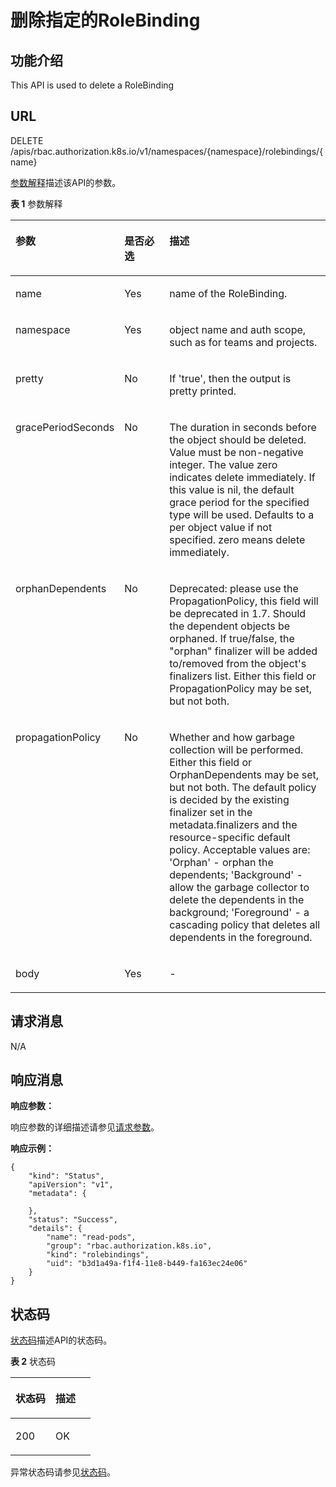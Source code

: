 # 删除指定的RoleBinding<a name="cci_02_3191"></a>

## 功能介绍<a name="section16734795415"></a>

This API is used to delete a RoleBinding

## URL<a name="section13120315512"></a>

DELETE /apis/rbac.authorization.k8s.io/v1/namespaces/\{namespace\}/rolebindings/\{name\}

[参数解释](#d0e42906)描述该API的参数。

**表 1**  参数解释

<a name="d0e42906"></a>
<table><thead align="left"><tr id="row10640301"><th class="cellrowborder" valign="top" width="22.220000000000002%" id="mcps1.2.4.1.1"><p id="p65652297517"><a name="p65652297517"></a><a name="p65652297517"></a>参数</p>
</th>
<th class="cellrowborder" valign="top" width="17.169999999999998%" id="mcps1.2.4.1.2"><p id="p165661629135114"><a name="p165661629135114"></a><a name="p165661629135114"></a>是否必选</p>
</th>
<th class="cellrowborder" valign="top" width="60.61%" id="mcps1.2.4.1.3"><p id="p14567629115114"><a name="p14567629115114"></a><a name="p14567629115114"></a>描述</p>
</th>
</tr>
</thead>
<tbody><tr id="row118721614614"><td class="cellrowborder" valign="top" width="22.220000000000002%" headers="mcps1.2.4.1.1 "><p id="p16872121411113"><a name="p16872121411113"></a><a name="p16872121411113"></a>name</p>
</td>
<td class="cellrowborder" valign="top" width="17.169999999999998%" headers="mcps1.2.4.1.2 "><p id="p178721914111"><a name="p178721914111"></a><a name="p178721914111"></a>Yes</p>
</td>
<td class="cellrowborder" valign="top" width="60.61%" headers="mcps1.2.4.1.3 "><p id="p787217141019"><a name="p787217141019"></a><a name="p787217141019"></a>name of the RoleBinding.</p>
</td>
</tr>
<tr id="row10232142525610"><td class="cellrowborder" valign="top" width="22.220000000000002%" headers="mcps1.2.4.1.1 "><p id="p32321025165613"><a name="p32321025165613"></a><a name="p32321025165613"></a>namespace</p>
</td>
<td class="cellrowborder" valign="top" width="17.169999999999998%" headers="mcps1.2.4.1.2 "><p id="p162327253566"><a name="p162327253566"></a><a name="p162327253566"></a>Yes</p>
</td>
<td class="cellrowborder" valign="top" width="60.61%" headers="mcps1.2.4.1.3 "><p id="p1323220250564"><a name="p1323220250564"></a><a name="p1323220250564"></a>object name and auth scope, such as for teams and projects.</p>
</td>
</tr>
<tr id="row17811636"><td class="cellrowborder" valign="top" width="22.220000000000002%" headers="mcps1.2.4.1.1 "><p id="p33456451"><a name="p33456451"></a><a name="p33456451"></a>pretty</p>
</td>
<td class="cellrowborder" valign="top" width="17.169999999999998%" headers="mcps1.2.4.1.2 "><p id="p25618043"><a name="p25618043"></a><a name="p25618043"></a>No</p>
</td>
<td class="cellrowborder" valign="top" width="60.61%" headers="mcps1.2.4.1.3 "><p id="p61795587"><a name="p61795587"></a><a name="p61795587"></a>If 'true', then the output is pretty printed.</p>
</td>
</tr>
<tr id="row3109110331"><td class="cellrowborder" valign="top" width="22.220000000000002%" headers="mcps1.2.4.1.1 "><p id="p1610910101435"><a name="p1610910101435"></a><a name="p1610910101435"></a>gracePeriodSeconds</p>
</td>
<td class="cellrowborder" valign="top" width="17.169999999999998%" headers="mcps1.2.4.1.2 "><p id="p1610917103319"><a name="p1610917103319"></a><a name="p1610917103319"></a>No</p>
</td>
<td class="cellrowborder" valign="top" width="60.61%" headers="mcps1.2.4.1.3 "><p id="p12109101018314"><a name="p12109101018314"></a><a name="p12109101018314"></a>The duration in seconds before the object should be deleted. Value must be non-negative integer. The value zero indicates delete immediately. If this value is nil, the default grace period for the specified type will be used. Defaults to a per object value if not specified. zero means delete immediately.</p>
</td>
</tr>
<tr id="row573019141335"><td class="cellrowborder" valign="top" width="22.220000000000002%" headers="mcps1.2.4.1.1 "><p id="p77305141239"><a name="p77305141239"></a><a name="p77305141239"></a>orphanDependents</p>
</td>
<td class="cellrowborder" valign="top" width="17.169999999999998%" headers="mcps1.2.4.1.2 "><p id="p157302141313"><a name="p157302141313"></a><a name="p157302141313"></a>No</p>
</td>
<td class="cellrowborder" valign="top" width="60.61%" headers="mcps1.2.4.1.3 "><p id="p873015149310"><a name="p873015149310"></a><a name="p873015149310"></a>Deprecated: please use the PropagationPolicy, this field will be deprecated in 1.7. Should the dependent objects be orphaned. If true/false, the "orphan" finalizer will be added to/removed from the object's finalizers list. Either this field or PropagationPolicy may be set, but not both.</p>
</td>
</tr>
<tr id="row39641017639"><td class="cellrowborder" valign="top" width="22.220000000000002%" headers="mcps1.2.4.1.1 "><p id="p496418171732"><a name="p496418171732"></a><a name="p496418171732"></a>propagationPolicy</p>
</td>
<td class="cellrowborder" valign="top" width="17.169999999999998%" headers="mcps1.2.4.1.2 "><p id="p119649172036"><a name="p119649172036"></a><a name="p119649172036"></a>No</p>
</td>
<td class="cellrowborder" valign="top" width="60.61%" headers="mcps1.2.4.1.3 "><p id="p1796411171936"><a name="p1796411171936"></a><a name="p1796411171936"></a>Whether and how garbage collection will be performed. Either this field or OrphanDependents may be set, but not both. The default policy is decided by the existing finalizer set in the metadata.finalizers and the resource-specific default policy. Acceptable values are: 'Orphan' - orphan the dependents; 'Background' - allow the garbage collector to delete the dependents in the background; 'Foreground' - a cascading policy that deletes all dependents in the foreground.</p>
</td>
</tr>
<tr id="row26391471649"><td class="cellrowborder" valign="top" width="22.220000000000002%" headers="mcps1.2.4.1.1 "><p id="p14640471145"><a name="p14640471145"></a><a name="p14640471145"></a>body</p>
</td>
<td class="cellrowborder" valign="top" width="17.169999999999998%" headers="mcps1.2.4.1.2 "><p id="p064011716413"><a name="p064011716413"></a><a name="p064011716413"></a>Yes</p>
</td>
<td class="cellrowborder" valign="top" width="60.61%" headers="mcps1.2.4.1.3 "><p id="p46408710414"><a name="p46408710414"></a><a name="p46408710414"></a>-</p>
</td>
</tr>
</tbody>
</table>

## 请求消息<a name="section18662134312520"></a>

N/A

## 响应消息<a name="section726119112252"></a>

**响应参数：**

响应参数的详细描述请参见[请求参数](创建RoleBinding.md#d0e42951)。

**响应示例：**

```
{
	"kind": "Status",
	"apiVersion": "v1",
	"metadata": {
		
	},
	"status": "Success",
	"details": {
		"name": "read-pods",
		"group": "rbac.authorization.k8s.io",
		"kind": "rolebindings",
		"uid": "b3d1a49a-f1f4-11e8-b449-fa163ec24e06"
	}
}
```

## 状态码<a name="section534515230266"></a>

[状态码](#d0e43055)描述API的状态码。

**表 2**  状态码

<a name="d0e43055"></a>
<table><thead align="left"><tr id="row20813512"><th class="cellrowborder" valign="top" width="50%" id="mcps1.2.3.1.1"><p id="p8172937"><a name="p8172937"></a><a name="p8172937"></a>状态码</p>
</th>
<th class="cellrowborder" valign="top" width="50%" id="mcps1.2.3.1.2"><p id="p58028199"><a name="p58028199"></a><a name="p58028199"></a>描述</p>
</th>
</tr>
</thead>
<tbody><tr id="row2663689"><td class="cellrowborder" valign="top" width="50%" headers="mcps1.2.3.1.1 "><p id="p14432280"><a name="p14432280"></a><a name="p14432280"></a>200</p>
</td>
<td class="cellrowborder" valign="top" width="50%" headers="mcps1.2.3.1.2 "><p id="p0978454104816"><a name="p0978454104816"></a><a name="p0978454104816"></a>OK</p>
</td>
</tr>
</tbody>
</table>

异常状态码请参见[状态码](状态码.md)。

